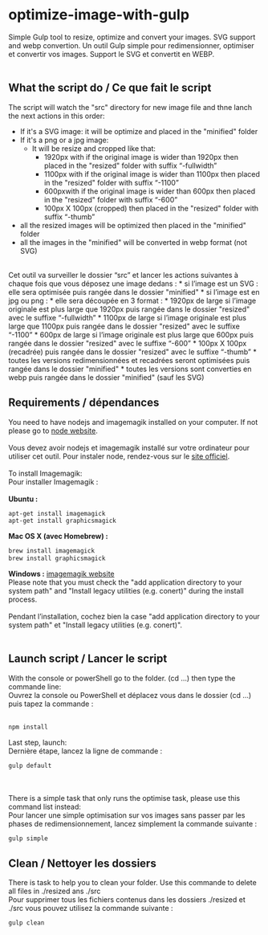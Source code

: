 # optimize-image-with-gulp
Simple Gulp tool to resize, optimize and convert your images. SVG support and webp convertion. 
Un outil Gulp simple pour redimensionner, optimiser et convertir vos images. Support le SVG et convertit en WEBP.
<br><br>
## What the script do / Ce que fait le script
The script will watch the "src" directory for new image file and thne lanch the next actions in this order:
* If it's a SVG image: it will be optimize and placed in the "minified" folder
* If it's a png or a jpg image: 
	* It will be resize and cropped like that: 
		* 1920px with if the original image is wider than 1920px then placed in the "resized" folder with suffix “-fullwidth”
		* 1100px with if the original image is wider than 1100px then placed in the "resized" folder with suffix “-1100”
		* 600pxwith if the original image is wider than 600px then placed in the "resized" folder with suffix “-600”
		* 100px X 100px (cropped) then placed in the "resized" folder with suffix “-thumb”
* all the resized images will be optimized then placed in the "minified" folder
* all the images in the "minified" will be converted in webp format (not SVG)
<br>
Cet outil va surveiller le dossier “src” et lancer les actions suivantes à chaque fois que vous déposez une image dedans :
* si l’image est un SVG : elle sera optimisée puis rangée dans le dossier "minified"
* si l’image est en jpg ou png : 
	* elle sera découpée en 3 format : 
		* 1920px de large si l’image originale est plus large que 1920px puis rangée dans le dossier "resized" avec le suffixe “-fullwidth”
		* 1100px de  large si l’image originale est plus large que 1100px puis rangée dans le dossier "resized" avec le suffixe “-1100”
		* 600px de large si l’image originale est plus large que 600px puis rangée dans le dossier "resized" avec le suffixe “-600”
		* 100px X 100px (recadrée)  puis rangée dans le dossier "resized" avec le suffixe “-thumb”
* toutes les versions redimensionnées et recadrées seront optimisées puis rangée dans le dossier "minified"
* toutes les versions sont converties en webp puis rangée dans le dossier "minified" (sauf les SVG)

## Requirements / dépendances
You need to have nodejs and imagemagik installed on your computer. If not please go to [node website](https://nodejs.org/en/). 
<br><br>
Vous devez avoir nodejs et imagemagik installé sur votre ordinateur pour utiliser cet outil. Pour instaler node, rendez-vous sur le [site officiel](https://nodejs.org/en/). 
<br><br>
To install Imagemagik:
<br>
Pour installer Imagemagik : 
<br><br>
**Ubuntu :**
```sh
apt-get install imagemagick
apt-get install graphicsmagick
```

**Mac OS X (avec Homebrew) :**
```sh
brew install imagemagick
brew install graphicsmagick
```

**Windows :**
[imagemagik website](http://www.imagemagick.org/script/binary-releases.php)
<br>
Please note that you must check the "add application directory to your system path" and "Install legacy utilities (e.g. conert)" during the install process. 
<br><br>
Pendant l’installation, cochez bien la case "add application directory to your system path" et  "Install legacy utilities (e.g. conert)".
<br><br>
## Launch script / Lancer le script
With the console or powerShell go to the folder. (cd ...) then type the commande line:
<br>
Ouvrez la console ou PowerShell et déplacez vous dans le dossier (cd ...) puis tapez la commande :
<br><br>
```sh
npm install
```
Last step, launch:
<br>
Dernière étape, lancez la ligne de commande : 
```sh
gulp default 
```
<br><br>
There is a simple task that only runs the optimise task, please use this command list instead:
<br>
Pour lancer une simple optimisation sur vos images sans passer par les phases de redimensionnement, lancez simplement la commande suivante :
```sh
gulp simple 
```
## Clean / Nettoyer les dossiers
There is task to help you to clean your folder. Use this commande to delete all files in ./resized ans ./src
<br>
Pour supprimer tous les fichiers contenus dans les dossiers ./resized et ./src vous pouvez utilisez la commande suivante :
```sh
gulp clean 
```
